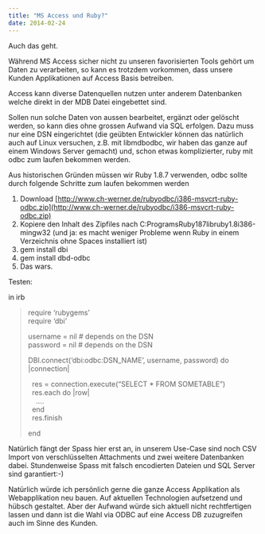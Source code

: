 ```yaml
---
title: "MS Access und Ruby?"
date: 2014-02-24
---
```


Auch das geht.

Während MS Access sicher nicht zu unseren favorisierten Tools gehört um Daten zu verarbeiten, so kann es trotzdem vorkommen, dass unsere Kunden Applikationen auf Access Basis betreiben.

Access kann diverse Datenquellen nutzen unter anderem Datenbanken welche direkt in der MDB Datei eingebettet sind.

Sollen nun solche Daten von aussen bearbeitet, ergänzt oder gelöscht werden, so kann dies ohne grossen Aufwand via SQL erfolgen. Dazu muss nur eine DSN eingerichtet (die geübten Entwickler können das natürlich auch auf Linux versuchen, z.B. mit libmdbodbc, wir haben das ganze auf einem Windows Server gemacht) und, schon etwas komplizierter, ruby mit odbc zum laufen bekommen werden.

Aus historischen Gründen müssen wir Ruby 1.8.7 verwenden, odbc sollte durch folgende Schritte zum laufen bekommen werden

1. Download [http://www.ch-werner.de/rubyodbc/i386-msvcrt-ruby-odbc.zip](http://www.ch-werner.de/rubyodbc/i386-msvcrt-ruby-odbc.zip)
2. Kopiere den Inhalt des Zipfiles nach C:ProgramsRuby187libruby1.8i386-mingw32 (und ja: es macht weniger Probleme wenn Ruby in einem Verzeichnis ohne Spaces installiert ist)
3. gem install dbi
4. gem install dbd-odbc
5. Das wars.

Testen:

in irb

> require ‘rubygems’  
> require ‘dbi’
> 
> username = nil # depends on the DSN  
> password = nil # depends on the DSN
> 
> DBI.connect(‘dbi:odbc:DSN\_NAME’, username, password) do |connection|
> 
>   res = connection.execute(“SELECT \* FROM SOMETABLE”)  
>   res.each do |row|  
>     ….  
>   end  
>   res.finish
> 
> end

Natürlich fängt der Spass hier erst an, in unserem Use-Case sind noch CSV Import von verschlüsselten Attachments und zwei weitere Datenbanken dabei. Stundenweise Spass mit falsch encodierten Dateien und SQL Server sind garantiert:-)

Natürlich würde ich persönlich gerne die ganze Access Applikation als Webapplikation neu bauen. Auf aktuellen Technologien aufsetzend und hübsch gestaltet. Aber der Aufwand würde sich aktuell nicht rechtfertigen lassen und dann ist die Wahl via ODBC auf eine Access DB zuzugreifen auch im Sinne des Kunden.
